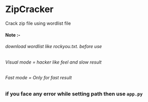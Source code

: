 # ZipCracker
Crack zip file using wordlist file
#### Note :-
###### download wordlist like rockyou.txt. before use 
###### Visual mode = hacker like feel and slow result
###### Fast mode = Only for fast result
### if you face any error while setting path then use ```app.py```
